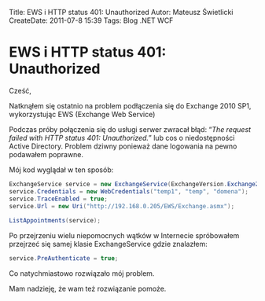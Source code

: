 Title: EWS i HTTP status 401: Unauthorized
Autor: Mateusz Świetlicki
CreateDate: 2011-07-8 15:39
Tags: 	Blog
		.NET
		WCF

EWS i HTTP status 401: Unauthorized
===========

Cześć,

Natknąłem się ostatnio na problem podłączenia się do Exchange 2010 SP1, wykorzystując EWS (Exchange Web Service)

Podczas próby połączenia się do usługi serwer zwracał błąd: “*The request failed with HTTP status 401: Unauthorized.*” lub cos o niedostępności Active Directory. 
Problem dziwny ponieważ dane logowania na pewno podawałem poprawne.

Mój kod wyglądał w ten sposób:

```c#
ExchangeService service = new ExchangeService(ExchangeVersion.Exchange2010_SP1);
service.Credentials = new WebCredentials("temp1", "temp", "domena");
service.TraceEnabled = true;
service.Url = new Uri("http://192.168.0.205/EWS/Exchange.asmx");
 
ListAppointments(service);
```

Po przejrzeniu wielu niepomocnych wątków w Internecie spróbowałem przejrzeć się samej klasie ExchangeService gdzie znalazłem:

```c#
service.PreAuthenticate = true;
```

Co natychmiastowo rozwiązało mój problem.

Mam nadzieję, że wam też rozwiązanie pomoże.